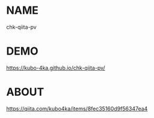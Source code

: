 # NAME
chk-qiita-pv

# DEMO
https://kubo-4ka.github.io/chk-qiita-pv/

# ABOUT
https://qiita.com/kubo4ka/items/8fec35160d9f56347ea4
